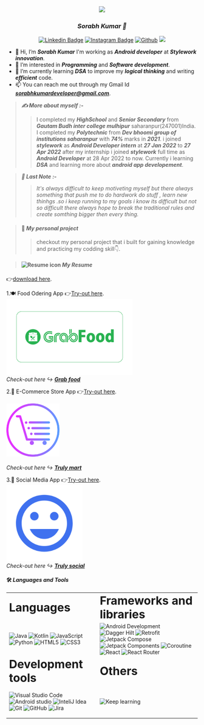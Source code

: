 <div id="header" align="center">
  <img src="https://www.puttiapps.com/services/web-development/programming/" width="200"/><br>
 <h3><i><b>Sorabh Kumar  👋</b></i></h3>
 
[![Linkedin Badge](https://img.shields.io/badge/-LinkedIn-0e76a8?style=flat-square&logo=Linkedin&logoColor=white)](https://www.linkedin.com/in/sorabhkumar-dev/)
[![Instagram Badge](https://img.shields.io/badge/-Instagram-e4405f?style=flat-square&logo=Instagram&logoColor=white)](https://www.instagram.com/this_sorabh/?hl=en)
[![Github](https://img.shields.io/github/followers/Sorabhkumar-dev?label=Follow&style=social)](https://github.com/Sorabhkumar-dev)
![](https://komarev.com/ghpvc/?username=Sorabhkumar-dev&label=PROFILE+VIEWS)
</div>

- 👋 Hi, I’m ***Sorabh Kumar*** I'm working as ***Android developer*** at ***Stylework innovation***.
- 👀 I’m interested in ***Programming*** and ***Software development***.
- 🌱 I’m currently learning ***DSA*** to improve my ***logical thinking*** and writing ***efficient*** code.
- 📫 You can reach me out through my Gmail Id ***sorabhkumardeveloper@gmail.com***.<br>
> ***✍️ More about myself :-***<br>
>>I completed my ***HighSchool*** and ***Senior Secondary*** from ***Gautam Budh inter college mulhipur*** saharanpur(247001)India.
I completed my ***Polytechnic*** from ***Dev bhoomi group of institutions saharanpur*** with ***74%*** marks in ***2021***.
i joined ***stylework*** as ***Android Developer intern*** at ***27 Jan 2022*** to ***27 Apr 2022*** after my internship i joined ***stylework*** full time as ***Android Developer*** at 28 Apr 2022 to now. Currently i learning ***DSA*** and learning more about ***android app developement***.

>***📒 Last Note :-*** <br>
>> *It's always difficult to keep motiveting myself but there always something that push me to do hardwork do stuff , learn new thinhgs .so i keep running to my goals i know its difficult but not so difficult there always hope to break the traditional rules and create somthing bigger then every thing.*

> #### 💼 *My personal project* <br>
>>checkout my personal project that i built for gaining knowledge and practicing my codding skill👇.<br>

> #### <img src="https://github.com/Sorabhkumar-dev/Sorabhkumar-dev/assets/96188190/d280cc0b-b159-4c49-9a67-f2c216287036" alt="Resume icon " height="40" width="40"/> *My Resume* 
👉[download here](https://drive.google.com/file/d/1sS40PpYQEgualZqrzOd_Qm2fjYIP0JY5/view?usp=drive_link).</br>


1.🍽️  Food Odering App  👉[Try-out here](https://drive.google.com/file/d/1Ift13WrC4Hiz_Q9ipGs-2s2AgnjibbWN/view?usp=drivesdk).</br>
 <img src="https://github.com/Sorabhkumar-dev/food-odering-app/blob/main/app/src/main/res/drawable/ic_grab_food.png" alt="E-Commerce Store " height="200"/></br>
*Check-out here ↪️ **[Grab food](https://github.com/Sorabhkumar-dev/food-odering-app)***</br>

2.🛒  E-Commerce Store App  👉[Try-out here](https://drive.google.com/file/d/1zDxYUWhx0HmgeGfGyDCJETA7R0fKALCo/view?usp=drivesdk).</br></br>
 <img src="https://github.com/Sorabhkumar-dev/mvvm-using-usecase-and-flow/blob/master/app/src/main/res/drawable/ic_launcher.png" alt="E-Commerce Store " height="140"/></br>
 </br>
*Check-out here ↪️ **[Truly mart](https://github.com/Sorabhkumar-dev/mvvm-using-usecase-and-flow)***</br>

3.📱  Social Media App  👉[Try-out here](https://drive.google.com/file/d/1zFj6BTBe6s_aA-wWKXp-RH19vizLLR_W/view?usp=drivesdk).</br>
 <img src="https://github.com/Sorabhkumar-dev/social-media-app/blob/master/app/src/main/ic_launcher-playstore.png" alt="Social Media App" height="200"/></br>
 *Check-out here ↪️ **[Truly social](https://github.com/Sorabhkumar-dev/social-media-app)***</br>

#### 🛠️ *Languages and Tools*

<table border="0">
 <tr>
    <td><b style="font-size:30px"> Languages </b></td>
    <td><b style="font-size:30px"> Frameworks and libraries </b></td>
 </tr>
 <tr>
    <td>
    
![Java](https://img.shields.io/badge/Java-ED8B00?style=for-the-badge&logo=java&logoColor=white)
![Kotlin](https://img.shields.io/badge/Kotlin-0095D5?&style=for-the-badge&logo=kotlin&logoColor=white)
![JavaScript](https://img.shields.io/badge/javascript-%23323330.svg?style=for-the-badge&logo=javascript&logoColor=%23F7DF1E)
![Python](https://img.shields.io/badge/python-3670A0?style=for-the-badge&logo=python&logoColor=ffdd54)
![HTML5](https://img.shields.io/badge/html5-%23E34F26.svg?style=for-the-badge&logo=html5&logoColor=white)
![CSS3](https://img.shields.io/badge/css3-%231572B6.svg?style=for-the-badge&logo=css3&logoColor=white)
    </td>
    <td>
![Android Development](https://img.shields.io/badge/Android-3DDC84?style=for-the-badge&logo=android&logoColor=white)
![Dagger Hilt](https://img.shields.io/badge/Dggaer%20hilt-DI-green)
![Retrofit](https://img.shields.io/badge/Retrofit-Api%20Call-green)
![Jetpack Compose](https://img.shields.io/badge/Jetpack%20Compose-Native%20UI-blue)
![Jetpack Components](https://img.shields.io/badge/Jetpack%20Components-Modern%20Android%20Development%20Tools-bl)
![Coroutine](https://img.shields.io/badge/Coroutines-asynchronous%20Programming-lightgrey)
![React](https://img.shields.io/badge/react-%2320232a.svg?style=for-the-badge&logo=react&logoColor=%2361DAFB)
![React Router](https://img.shields.io/badge/React_Router-CA4245?style=for-the-badge&logo=react-router&logoColor=white)
    </td>
 </tr>
  <tr>
    <td><b style="font-size:30px"> Development tools </b></td>
    <td><b style="font-size:30px"> Others </b></td>
 </tr>
  <tr >
    <td>
    
![Visual Studio Code](https://img.shields.io/badge/Visual%20Studio%20Code-0078d7.svg?style=for-the-badge&logo=visual-studio-code&logoColor=white)
![Android studio](https://img.shields.io/badge/Android_Studio-3DDC84?style=for-the-badge&logo=android-studio&logoColor=white)
![InteliJ Idea](https://img.shields.io/badge/IntelliJ_IDEA-000000.svg?style=for-the-badge&logo=intellij-idea&logoColor=white)
![Git](https://img.shields.io/badge/git-%23F05033.svg?style=for-the-badge&logo=git&logoColor=white)
![GitHub](https://img.shields.io/badge/github-%23121011.svg?style=for-the-badge&logo=github&logoColor=white)
![Jira](https://img.shields.io/badge/jira-%230A0FFF.svg?style=for-the-badge&logo=jira&logoColor=white)
    </td>
    <td>
    ![Keep learning](https://img.shields.io/badge/Maintained%3F-yes-green.svg)
    </td>
 </tr>
</table>
